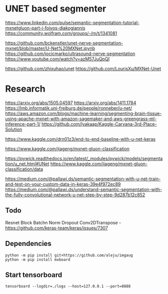 

# UNET based segmenter

https://www.linkedin.com/pulse/semantic-segmentation-tutorial-mxnetgluon-part-i-foivos-diakogiannis
https://community.wolfram.com/groups/-/m/t/1341081

https://github.com/bckenstler/unet-nerve-segmentation-mxnet/blob/master/U-Net%20MXNet.ipynb
https://github.com/jocicmarko/ultrasound-nerve-segmentation
https://www.youtube.com/watch?v=azM57JuQpQI

https://github.com/zhixuhao/unet
https://github.com/LourisXu/MXNet-Unet


# Research

https://arxiv.org/abs/1505.04597
https://arxiv.org/abs/1411.1784
https://lmb.informatik.uni-freiburg.de/people/ronneber/u-net/
https://aws.amazon.com/blogs/machine-learning/segmenting-brain-tissue-using-apache-mxnet-with-amazon-sagemaker-and-aws-greengrass-ml-inference-part-1/
https://github.com/lyakaap/Kaggle-Carvana-3rd-Place-Solution


https://www.kaggle.com/drn01z3/end-to-end-baseline-with-u-net-keras

https://www.kaggle.com/jiageng/mxnet-gluon-classification


https://pywick.readthedocs.io/en/latest/_modules/pywick/models/segmentation/u_net.html#UNet
https://www.kaggle.com/jiageng/mxnet-gluon-classification/data


https://medium.com/@pallawi.ds/semantic-segmentation-with-u-net-train-and-test-on-your-custom-data-in-keras-39e4f972ec89
https://medium.com/@pallawi.ds/understand-semantic-segmentation-with-the-fully-convolutional-network-u-net-step-by-step-9d287b12c852

## Todo
Resnet Block
Batchn Norm
Dropout
Conv2DTranspose  - https://github.com/keras-team/keras/issues/7307


## Dependencies 
```
python -m pip install git+https://github.com/aleju/imgaug
python -m pip install mxboard
```


## Start tensorboard
```
tensorboard --logdir=./logs --host=127.0.0.1 --port=8888
```